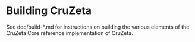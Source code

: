 Building CruZeta
================

See doc/build-*.md for instructions on building the various
elements of the CruZeta Core reference implementation of CruZeta.
